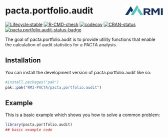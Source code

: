 
<!-- README.md is generated from README.Rmd. Please edit that file -->

# pacta.portfolio.audit <img src="man/figures/logo.png" align="right" width="120" />

<!-- badges: start -->

[![Lifecycle:stable](https://img.shields.io/badge/lifecycle-stable-brightgreen.svg)](https://lifecycle.r-lib.org/articles/stages.html#stable)
[![R-CMD-check](https://github.com/RMI-PACTA/pacta.portfolio.audit/actions/workflows/R-CMD-check.yaml/badge.svg)](https://github.com/RMI-PACTA/pacta.portfolio.audit/actions/workflows/R-CMD-check.yaml)
[![codecov](https://img.shields.io/codecov/c/github/rmi-pacta/pacta.portfolio.audit)](https://codecov.io/gh/RMI-PACTA/pacta.portfolio.audit)
[![CRAN-status](https://www.r-pkg.org/badges/version/pacta.portfolio.audit)](https://CRAN.R-project.org/package=pacta.portfolio.audit)
[![pacta.portfolio.audit-status-badge](https://rmi-pacta.r-universe.dev/badges/pacta.portfolio.audit)](https://rmi-pacta.r-universe.dev/pacta.portfolio.audit)
<!-- badges: end -->

The goal of pacta.portfolio.audit is to provide utility functions that
enable the calculation of audit statistics for a PACTA analysis.

## Installation

You can install the development version of pacta.portfolio.audit like
so:

``` r
#install.packages("pak")
pak::pak("RMI-PACTA/pacta.portfolio.audit")
```

## Example

This is a basic example which shows you how to solve a common problem:

``` r
library(pacta.portfolio.audit)
## basic example code
```
